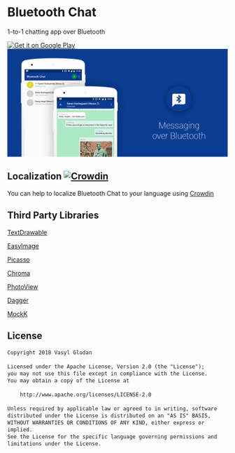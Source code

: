 # Bluetooth Chat

1-to-1 chatting app over Bluetooth

<a href="https://play.google.com/store/apps/details?id=com.glodanif.bluetoothchat">
    <img alt="Get it on Google Play"
        height="80"
        src="https://play.google.com/intl/en_us/badges/images/generic/en_badge_web_generic.png" />
</a>

<img src="graphics/featured.png"/>

Localization [![Crowdin](https://d322cqt584bo4o.cloudfront.net/bluetoothchat/localized.svg)](https://crowdin.com/project/bluetoothchat)
--------
You can help to localize Bluetooth Chat to your language using [Crowdin](https://crowdin.com/project/bluetoothchat)

Third Party Libraries
--------
[TextDrawable](https://github.com/amulyakhare/TextDrawable)

[EasyImage](https://github.com/jkwiecien/EasyImage)

[Picasso](https://github.com/square/picasso)

[Chroma](https://github.com/ItsPriyesh/chroma)

[PhotoView](https://github.com/chrisbanes/PhotoView)

[Dagger](https://github.com/google/dagger)

[MockK](https://github.com/oleksiyp/mockk)

License
--------
    Copyright 2018 Vasyl Glodan

    Licensed under the Apache License, Version 2.0 (the "License");
    you may not use this file except in compliance with the License.
    You may obtain a copy of the License at

        http://www.apache.org/licenses/LICENSE-2.0

    Unless required by applicable law or agreed to in writing, software
    distributed under the License is distributed on an "AS IS" BASIS,
    WITHOUT WARRANTIES OR CONDITIONS OF ANY KIND, either express or implied.
    See the License for the specific language governing permissions and
    limitations under the License.
